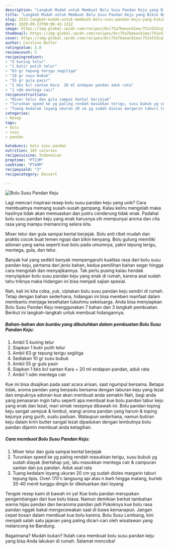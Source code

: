 ```yaml
---
description: "Langkah Mudah untuk Membuat Bolu Susu Pandan Keju yang Bikin Ngiler"
title: "Langkah Mudah untuk Membuat Bolu Susu Pandan Keju yang Bikin Ngiler"
slug: 2532-langkah-mudah-untuk-membuat-bolu-susu-pandan-keju-yang-bikin-ngiler
date: 2020-09-22T00:06:43.131Z
image: https://img-global.cpcdn.com/recipes/8cc75a7beeacb1ee/751x532cq70/bolu-susu-pandan-keju-foto-resep-utama.jpg
thumbnail: https://img-global.cpcdn.com/recipes/8cc75a7beeacb1ee/751x532cq70/bolu-susu-pandan-keju-foto-resep-utama.jpg
cover: https://img-global.cpcdn.com/recipes/8cc75a7beeacb1ee/751x532cq70/bolu-susu-pandan-keju-foto-resep-utama.jpg
author: Caroline Butler
ratingvalue: 3.8
reviewcount: 5
recipeingredient:
- "5 kuning telur"
- "1 butir putih telur"
- "63 gr tepung terigu segitiga"
- "10 gr susu bubuk"
- "55 gr gula pasir"
- "1 bks kcl santan Kara  20 ml endapan pandan aduk rata"
- "1 sdm mentega cair"
recipeinstructions:
- "Mixer telur dan gula sampai kental berjejak"
- "Turunkan speed ke yg paling rendah masukkan terigu, susu bubuk yg sudah diayak (bertahap ya), lalu masukkan mentega cair &amp; campuran santan dan jus pandan. Aduk asal rata"
- "Tuang kedalam loyang ukuran 20 cm yg sudah dioles margarin taburi tepung tipis. Oven 170&#39;c langsung api atas n bwh hingga matang, kurleb 35-40 menit tunggu dingin br dikeluarkan dari loyang"
categories:
- Resep
tags:
- bolu
- susu
- pandan

katakunci: bolu susu pandan 
nutrition: 183 calories
recipecuisine: Indonesian
preptime: "PT13M"
cooktime: "PT40M"
recipeyield: "3"
recipecategory: Dessert

---
```



![Bolu Susu Pandan Keju](https://img-global.cpcdn.com/recipes/8cc75a7beeacb1ee/751x532cq70/bolu-susu-pandan-keju-foto-resep-utama.jpg)

Lagi mencari inspirasi resep bolu susu pandan keju yang unik? Cara membuatnya memang susah-susah gampang. Kalau keliru mengolah maka hasilnya tidak akan memuaskan dan justru cenderung tidak enak. Padahal bolu susu pandan keju yang enak harusnya sih mempunyai aroma dan cita rasa yang mampu memancing selera kita.

Mixer telur dan gula sampai kental berjejak. Bolu anti ribet mudah dan praktis cocok buat temen ngopi dan bikin kenyang. Bolu gulung memiliki adonan yang sama seperti kue bolu pada umumnya, yakni tepung terigu, mentega, gula, dan telur.

Banyak hal yang sedikit banyak mempengaruhi kualitas rasa dari bolu susu pandan keju, pertama dari jenis bahan, kedua pemilihan bahan segar hingga cara mengolah dan menyajikannya. Tak perlu pusing kalau hendak menyiapkan bolu susu pandan keju yang enak di rumah, karena asal sudah tahu triknya maka hidangan ini bisa menjadi sajian spesial.


Nah, kali ini kita coba, yuk, ciptakan bolu susu pandan keju sendiri di rumah. Tetap dengan bahan sederhana, hidangan ini bisa memberi manfaat dalam membantu menjaga kesehatan tubuhmu sekeluarga. Anda bisa menyiapkan Bolu Susu Pandan Keju menggunakan 7 bahan dan 3 langkah pembuatan. Berikut ini langkah-langkah untuk membuat hidangannya.

<!--inarticleads1-->

##### Bahan-bahan dan bumbu yang dibutuhkan dalam pembuatan Bolu Susu Pandan Keju:

1. Ambil 5 kuning telur
1. Siapkan 1 butir putih telur
1. Ambil 63 gr tepung terigu segitiga
1. Sediakan 10 gr susu bubuk
1. Ambil 55 gr gula pasir
1. Siapkan 1 bks kcl santan Kara + 20 ml endapan pandan, aduk rata
1. Ambil 1 sdm mentega cair


Kue ini bisa disajikan pada saat acara arisan, saat ngumpul bersama. Betapa tidak, aroma pandan yang berpadu bersama dengan taburan keju yang lezat dan empuknya adonan kue akan membuat anda semakin Nah, bagi anda yang penasaran ingin tahu seperti apa membuat kue bolu pandan tabur keju yang enak dan lezat, mari simak resepnya dibawah ini. Bolu pandan toping keju sangat uempuk &amp; lembut, wangi aroma pandan yang harum &amp; toping kejunya yang gurih, suatu paduan. Walaupun sederhana, namun butiran keju dalam krim butter sangat lezat dipadukan dengan lembutnya bolu pandan dijamin membuat anda ketagihan. 

<!--inarticleads2-->

##### Cara membuat Bolu Susu Pandan Keju:

1. Mixer telur dan gula sampai kental berjejak
1. Turunkan speed ke yg paling rendah masukkan terigu, susu bubuk yg sudah diayak (bertahap ya), lalu masukkan mentega cair &amp; campuran santan dan jus pandan. Aduk asal rata
1. Tuang kedalam loyang ukuran 20 cm yg sudah dioles margarin taburi tepung tipis. Oven 170&#39;c langsung api atas n bwh hingga matang, kurleb 35-40 menit tunggu dingin br dikeluarkan dari loyang


Tengok resep kami di bawah ini ya! Kue bolu pandan merupakan pengembangan dari kue bolu biasa. Namun demikian berkat tambahan warna hijau pandan dan beraroma pandan jadi Pokoknya kue bolu rasa pandan nggak bakal mengecewakan saat di bawa kemanapun. Jangan cepat bosan dalam membuat kue bolu karena. Bolu Susu Lembang, kini menjadi salah satu jajanan yang paling dicari-cari oleh wisatawan yang melancong ke Bandung. 

Bagaimana? Mudah bukan? Itulah cara membuat bolu susu pandan keju yang bisa Anda lakukan di rumah. Selamat mencoba!
